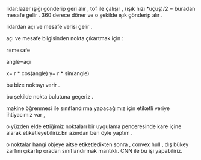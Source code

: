 
lidar:lazer ışığı gönderip geri alır , tof ile çalışır , (ışık hızı *uçuş)/2 = buradan mesafe gelir .
360 derece döner ve o şekilde ışık gönderip alır .


lidardan açı ve mesafe verisi gelir .

açı ve mesafe bilgisinden nokta çıkartmak için :

r=mesafe

angle=açı


x= r * cos(angle)
y= r * sin(angle)

bu bize noktayı verir .

bu şekilde nokta bulutuna geçeriz .

makine öğrenmesi ile sınıflandırma yapacağımız için etiketli veriye ihtiyacımız var , 

o yüzden elde ettiğimiz noktaları bir uygulama penceresinde kare içine alarak etiketleyebiliriz.En azından ben öyle yaptım .

o noktalar hangi objeye aitse etiketledikten sonra , convex hull , dış bükey zarfını çıkartıp oradan sınıflandırmak mantıklı. CNN ile bu işi yapabiliriz.


